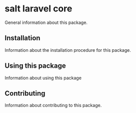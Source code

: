 # salt laravel core

General information about this package.

## Installation

Information about the installation procedure for this package.

## Using this package

Information about using this package

## Contributing

Information about contributing to this package.